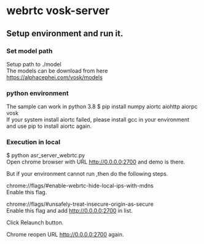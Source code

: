 # webrtc vosk-server  


## Setup environment and run it. 
### Set model path  
Setup path to ./model  
The models can be download from here https://alphacephei.com/vosk/models   

### python environment   
The sample can work in python 3.8 
$ pip install numpy aiortc aiohttp aiorpc vosk  
If your system install aiortc failed, please install gcc in your environment and use pip to install aiortc again.  

### Execution in local 
$ python asr_server_webrtc.py  
Open chrome browser with URL http://0.0.0.0:2700 and demo is there.   

But if your environment cannot run ,then do the following steps. 

chrome://flags/#enable-webrtc-hide-local-ips-with-mdns  
Enable this flag.   

chrome://flags/#unsafely-treat-insecure-origin-as-secure  
Enable this flag and add http://0.0.0.0:2700 in list.   

Click Relaunch button.  

Chrome reopen URL http://0.0.0.0:2700 again.  



